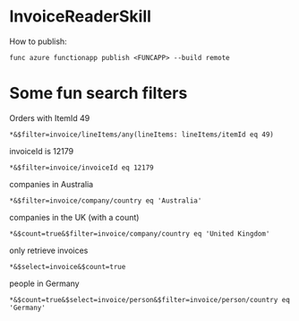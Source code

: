# InvoiceReaderSkill
How to publish:
```
func azure functionapp publish <FUNCAPP> --build remote
```

# Some fun search filters
Orders with ItemId 49
```
*&$filter=invoice/lineItems/any(lineItems: lineItems/itemId eq 49)
```

invoiceId is 12179
```
*&$filter=invoice/invoiceId eq 12179
```

companies in Australia
```
*&$filter=invoice/company/country eq 'Australia'
```

companies in the UK (with a count)
```
*&$count=true&$filter=invoice/company/country eq 'United Kingdom'
```

only retrieve invoices
```
*&$select=invoice&$count=true
```

people in Germany
```
*&$count=true&$select=invoice/person&$filter=invoice/person/country eq 'Germany'
```